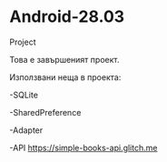 # Android-28.03
Project

Това е завършеният проект.

Използвани неща в проекта:

-SQLite

-SharedPreference

-Adapter

-API https://simple-books-api.glitch.me

